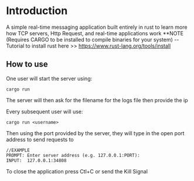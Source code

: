 # Introduction
A simple real-time messaging application built entirely in rust to learn more how TCP servers, Http Request, and real-time applications work
**NOTE (Requires CARGO to be installed to compile binaries for your system)
-- Tutorial to install rust here >> https://www.rust-lang.org/tools/install

>
How to use
---
One user will start the server using:
```
cargo run
```

The server will then ask for the filename for the logs file then provide the ip

Every subsequent user will use: 
```
cargo run <username>
```

Then using the port provided by the server, they will type in the open port address to send requests to
```
//EXAMPLE
PROMPT: Enter server address (e.g. 127.0.0.1:PORT):
INPUT:  127.0.0.1:34808
```

To close the application press Ctl+C or send the Kill Signal
